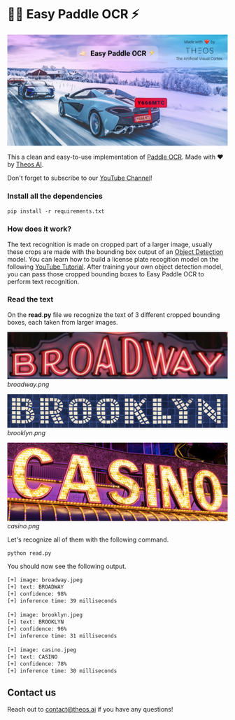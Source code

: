 # 🤙🏻 Easy Paddle OCR ⚡️

![Easy Paddle OCR by Theos AI](ocr.jpeg)

This a clean and easy-to-use implementation of [Paddle OCR](https://github.com/WongKinYiu/yolov7). Made with ❤️ by [Theos AI](https://theos.ai).

Don't forget to subscribe to our [YouTube Channel](https://www.youtube.com/@theos-ai/)!

### Install all the dependencies

```
pip install -r requirements.txt
```

### How does it work?

The text recognition is made on cropped part of a larger image, usually these crops are made with the bounding box output of an [Object Detection](https://docs.theos.ai/get-started/object-detection) model. You can learn how to build a license plate recogition model on the following [YouTube Tutorial](https://www.youtube.com/watch?v=GVLUVxTpqG0). After training your own object detection model, you can pass those cropped bounding boxes to Easy Paddle OCR to perform text recognition.

### Read the text
On the **read.py** file we recognize the text of 3 different cropped bounding boxes, each taken from larger images.

![broadway.png](broadway.png)
*broadway.png*

![brooklyn.png](brooklyn.png)
*brooklyn.png*

![casino.png](casino.png)
*casino.png*

Let's recognize all of them with the following command.

```
python read.py
```

You should now see the following output.

```
[+] image: broadway.jpeg
[+] text: BROADWAY
[+] confidence: 98%
[+] inference time: 39 milliseconds

[+] image: brooklyn.jpeg
[+] text: BROOKLYN
[+] confidence: 96%
[+] inference time: 31 milliseconds

[+] image: casino.jpeg
[+] text: CASINO
[+] confidence: 78%
[+] inference time: 30 milliseconds
```

## Contact us

Reach out to [contact@theos.ai](mailto:contact@theos.ai) if you have any questions!